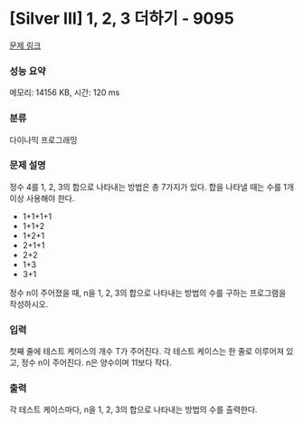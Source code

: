 # [Silver III] 1, 2, 3 더하기 - 9095 

[문제 링크](https://www.acmicpc.net/problem/9095) 

### 성능 요약

메모리: 14156 KB, 시간: 120 ms

### 분류

다이나믹 프로그래밍

### 문제 설명

<p style="user-select: auto;">정수 4를 1, 2, 3의 합으로 나타내는 방법은 총 7가지가 있다. 합을 나타낼 때는 수를 1개 이상 사용해야 한다.</p>

<ul style="user-select: auto;">
	<li style="user-select: auto;">1+1+1+1</li>
	<li style="user-select: auto;">1+1+2</li>
	<li style="user-select: auto;">1+2+1</li>
	<li style="user-select: auto;">2+1+1</li>
	<li style="user-select: auto;">2+2</li>
	<li style="user-select: auto;">1+3</li>
	<li style="user-select: auto;">3+1</li>
</ul>

<p style="user-select: auto;">정수 n이 주어졌을 때, n을 1, 2, 3의 합으로 나타내는 방법의 수를 구하는 프로그램을 작성하시오.</p>

### 입력 

 <p style="user-select: auto;">첫째 줄에 테스트 케이스의 개수 T가 주어진다. 각 테스트 케이스는 한 줄로 이루어져 있고, 정수 n이 주어진다. n은 양수이며 11보다 작다.</p>

### 출력 

 <p style="user-select: auto;">각 테스트 케이스마다, n을 1, 2, 3의 합으로 나타내는 방법의 수를 출력한다.</p>

